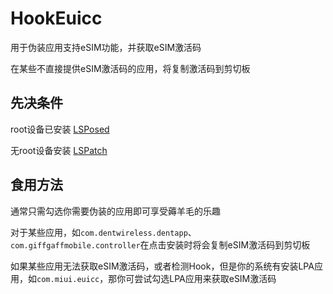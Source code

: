 # HookEuicc
用于伪装应用支持eSIM功能，并获取eSIM激活码

在某些不直接提供eSIM激活码的应用，将复制激活码到剪切板

## 先决条件
root设备已安装 [LSPosed](https://github.com/LSPosed/LSPosed/releases)

无root设备安装 [LSPatch](https://github.com/JingMatrix/LSPatch/releases)


## 食用方法

通常只需勾选你需要伪装的应用即可享受薅羊毛的乐趣

对于某些应用，如`com.dentwireless.dentapp`、`com.giffgaffmobile.controller`在点击安装时将会复制eSIM激活码到剪切板

如果某些应用无法获取eSIM激活码，或者检测Hook，但是你的系统有安装LPA应用，如`com.miui.euicc`，那你可尝试勾选LPA应用来获取eSIM激活码

